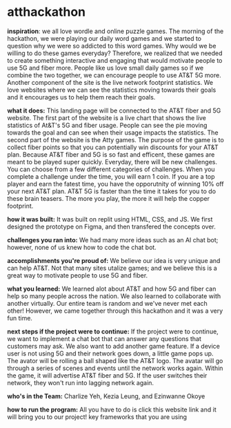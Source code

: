 # atthackathon
**inspiration**: we all love wordle and online puzzle games. The morning of the hackathon, we were playing our daily word games and we started to question why we were so addicted to this word games. Why would we be willing to do these games everyday? Therefore, we realized that we needed to create something interactive and engaging that would motivate people to use 5G and fiber more. People like us love small daily games so if we combine the two together, we can encourage people to use AT&T 5G more. Another component of the site is the live network footprint statistics. We love websites where we can see the statistics moving towards their goals and it encourages us to help them reach their goals.  

**what it does:** This landing page will be connected to the AT&T fiber and 5G website. The first part of the website is a live chart that shows the live statistics of At&T's 5G and fiber usage. People can see the pie moving towards the goal and can see when their usage impacts the statistics. The second part of the website is the Atty games. The purpose of the game is to collect fiber points so that you can potentially win discounts for your AT&T plan. Because AT&T fiber and 5G is so fast and efficent, these games are meant to be played super quickly. Everyday, there will be new challenges. You can choose from a few different categories of challenges. When you complete a challenge under the time, you will earn 1 coin. If you are a top player and earn the fatest time, you have the opporutnity of winning 10% off your next AT&T plan. AT&T 5G is faster than the time it takes for you to do these brain teasers. The more you play, the more it will help the copper footprint. 

**how it was built:** It was built on replit using HTML, CSS, and JS. We first designed the prototype on Figma, and then transfered the concepts over. 

**challenges you ran into:** We had many more ideas such as an AI chat bot; however, none of us knew how to code the chat bot. 

**accomplishments you're proud of:** We believe our idea is very unique and can help AT&T. Not that many sites utalize games; and we believe this is a great way to motivate people to use 5G and fiber. 

**what you learned:** We learned alot about AT&T and how 5G and fiber can help so many people across the nation. We also learned to collaborate with another virtually. Our entire team is random and we've never met each other! However, we came together through this hackathon and it was a very fun time. 

**next steps if the project were to continue:** If the project were to continue, we want to implement a chat bot that can answer any questions that customers may ask. We also want to add another game feature. If a device user is not using 5G and their network goes down, a little game pops up. The avator will be rolling a ball shaped like the AT&T logo. The avatar will go through a series of scenes and events until the network works again. Within the game, it will advertise AT&T fiber and 5G. If the user switches their network, they won't run into lagging network again. 

**who's in the Team:** Charlize Yeh, Kezia Leung, and Ezinwanne Okoye

**how to run the program:** All you have to do is click this website link and it will bring you to our project!
key frameworks that you are using
